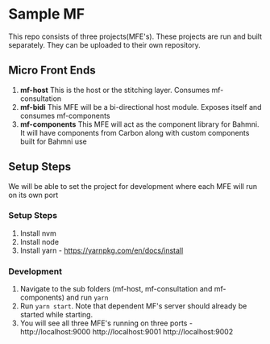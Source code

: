 # Sample MF

This repo consists of three projects(MFE's). These projects are run and built separately. They can be uploaded to their own repository.

## Micro Front Ends
1. **mf-host** This is the host or the stitching layer. Consumes mf-consultation
2. **mf-bidi** This MFE will be a bi-directional host module. Exposes itself and consumes mf-components
3. **mf-components** This MFE will act as the component library for Bahmni. It will have components from Carbon along with custom components built for Bahmni use
  
## Setup Steps
We will be able to set the project for development where each MFE will run on its own port 

### Setup Steps
1. Install nvm
2. Install node
3. Install yarn - https://yarnpkg.com/en/docs/install

### Development
1. Navigate to the sub folders (mf-host, mf-consultation and mf-components) and run `yarn`
2. Run `yarn start`. Note that dependent MF's server should already be started while starting. 
3. You will see all three MFE's running on three ports - http://localhost:9000 http://localhost:9001 http://localhost:9002
